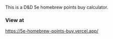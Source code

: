 This is a D&D 5e homebrew points buy calculator.

### View at

https://5e-homebrew-points-buy.vercel.app/
